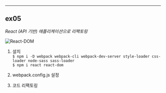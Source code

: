 ___
## ex05
_React (API 기반) 애플리케이션으로 리팩토링_

![React-DOM](https://images.velog.io/images/98kimjh/post/8f1306d8-1f9b-45ab-8d5d-83c52a305ecd/image.png)

1. 설치  
   `$ npm i -D webpack webpack-cli webpack-dev-server style-loader css-loader node-sass sass-loader`  
   `$ npm i react react-dom`

2. webpack.config.js 설정
3. 코드 리팩토링